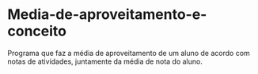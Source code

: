 # Media-de-aproveitamento-e-conceito
Programa que faz a média de aproveitamento de um aluno de acordo com notas de atividades, juntamente da média de nota do aluno.
